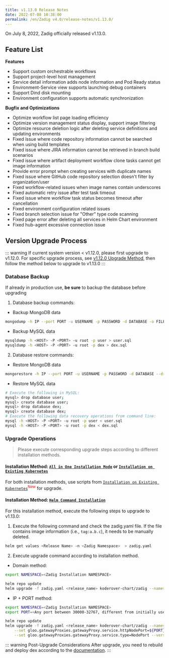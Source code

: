```yaml
---
title: v1.13.0 Release Notes
date: 2022-07-08 10:38:00
permalink: /en/Zadig v4.0/release-notes/v1.13.0/
---
```


On July 8, 2022, Zadig officially released v1.13.0.

## Feature List

**Features**

- Support custom orchestrable workflows
- Support project-level host management
- Service detail information adds node information and Pod Ready status
- Environment-Service view supports launching debug containers
- Support Dind disk mounting
- Environment configuration supports automatic synchronization

**Bugfix and Optimizations**

- Optimize workflow list page loading efficiency
- Optimize version management status display, support image filtering
- Optimize resource deletion logic after deleting service definitions and updating environments
- Fixed issue where code repository information cannot be searched when using build templates
- Fixed issue where JIRA information cannot be retrieved in branch build scenarios
- Fixed issue where artifact deployment workflow clone tasks cannot get image information
- Provide error prompt when creating services with duplicate names
- Fixed issue where GitHub code repository selection doesn't filter by organization/user
- Fixed workflow-related issues when image names contain underscores
- Fixed automatic retry issue after test task timeout
- Fixed issue where workflow task status becomes timeout after cancellation
- Fixed environment configuration related issues
- Fixed branch selection issue for "Other" type code scanning
- Fixed page error after deleting all services in Helm Chart environment
- Fixed hub-agent excessive connection issue

## Version Upgrade Process
::: warning
If current system version < v1.12.0, please first upgrade to v1.12.0. For specific upgrade process, see [v1.12.0 Upgrade Method](/Zadig%20v2.2.0/release-notes/v1.12.0/#版本升级过程), then follow the method below to upgrade to v1.13.0
:::

### Database Backup
If already in production use, **be sure** to backup the database before upgrading
1. Database backup commands:
- Backup MongoDB data
```bash
mongodump -h IP --port PORT -u USERNAME -p PASSWORD -d DATABASE -o FILE_PATH
```
- Backup MySQL data
```bash
mysqldump -h <HOST> -P <PORT> -u root -p user > user.sql
mysqldump -h <HOST> -P <PORT> -u root -p dex > dex.sql
```
2. Database restore commands:
- Restore MongoDB data
```bash
mongorestore -h IP --port PORT -u USERNAME -p PASSWORD -d DATABASE --drop FILE_PATH
```
- Restore MySQL data
```bash
# Execute the following in MySQL:
mysql> drop database user;
mysql> create database user;
mysql> drop database dex;
mysql> create database dex;
# Execute the following data recovery operations from command line:
mysql -h <HOST> -P <PORT> -u root -p user < user.sql
mysql -h <HOST> -P <PORT> -u root -p dex < dex.sql
```

### Upgrade Operations

> Please execute corresponding upgrade steps according to different installation methods.

#### Installation Method: [`All in One Installation Mode`](/Zadig%20v2.2.0/install/all-in-one/) or [`Installation on Existing Kubernetes`](/Zadig%20v2.2.0/install/install-on-k8s/)

For both installation methods, use scripts from [`Installation on Existing Kubernetes`](/Zadig%20v2.2.0/install/install-on-k8s/)<sup style='color: red'>New</sup> for upgrade.

#### Installation Method: [`Helm Command Installation`](/Zadig%20v2.2.0/install/helm-deploy/)
For this installation method, execute the following steps to upgrade to v1.13.0:

1. Execute the following command and check the zadig.yaml file. If the file contains image information (i.e., `tag:a.b.c`), it needs to be manually deleted.

```bash
helm get values <Release Name> -n <Zadig Namespace>  > zadig.yaml
```

2. Execute upgrade command according to installation method.

- Domain method:

```bash
export NAMESPACE=<Zadig Installation NAMESPACE>

helm repo update
helm upgrade -f zadig.yaml <release_name> koderover-chart/zadig --namespace ${NAMESPACE} --version=1.13.0
```

- IP + PORT method:

```bash
export NAMESPACE=<Zadig Installation NAMESPACE>
export PORT=<Any port between 30000-32767, different from initially used port>

helm repo update
helm upgrade -f zadig.yaml <release_name> koderover-chart/zadig --namespace ${NAMESPACE} \
    --set gloo.gatewayProxies.gatewayProxy.service.httpNodePort=${PORT} \
    --set gloo.gatewayProxies.gatewayProxy.service.type=NodePort --version=1.13.0
```

::: warning Post-Upgrade Considerations
After upgrade, you need to rebuild and deploy dex according to the [documentation](/Zadig%20v2.2.0/settings/account/custom/).
:::
